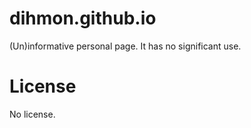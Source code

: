# dihmon.github.io
(Un)informative personal page. It has no significant use.

# License
No license.
